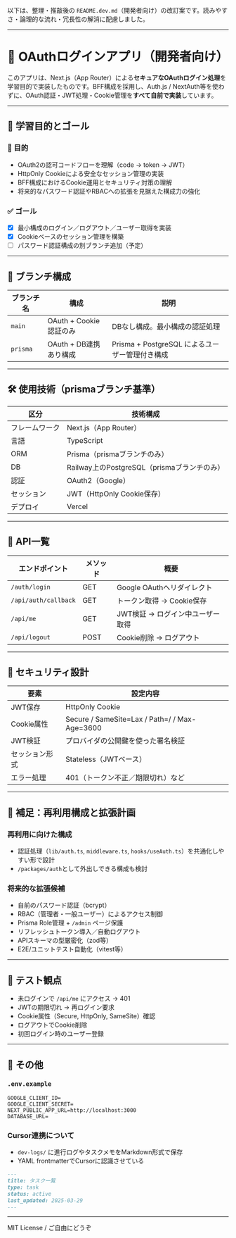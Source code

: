 以下は、整理・推敲後の `README.dev.md`（開発者向け）の改訂案です。読みやすさ・論理的な流れ・冗長性の解消に配慮しました。

---

# 🔐 OAuthログインアプリ（開発者向け）

このアプリは、Next.js（App Router）による**セキュアなOAuthログイン処理**を学習目的で実装したものです。BFF構成を採用し、Auth.js / NextAuth等を使わずに、OAuth認証・JWT処理・Cookie管理を**すべて自前で実装**しています。

---

## 🎯 学習目的とゴール

### 📌 目的

- OAuth2の認可コードフローを理解（code → token → JWT）
- HttpOnly Cookieによる安全なセッション管理の実装
- BFF構成におけるCookie運用とセキュリティ対策の理解
- 将来的なパスワード認証やRBACへの拡張を見据えた構成力の強化

### ✅ ゴール

- [x] 最小構成のログイン／ログアウト／ユーザー取得を実装
- [x] Cookieベースのセッション管理を構築
- [ ] パスワード認証構成の別ブランチ追加（予定）

---

## 🧭 ブランチ構成

| ブランチ名 | 構成                   | 説明                                           |
| ---------- | ---------------------- | ---------------------------------------------- |
| `main`     | OAuth + Cookie認証のみ | DBなし構成。最小構成の認証処理                 |
| `prisma`   | OAuth + DB連携あり構成 | Prisma + PostgreSQL によるユーザー管理付き構成 |

---

## 🛠 使用技術（prismaブランチ基準）

| 区分           | 技術構成                                    |
| -------------- | ------------------------------------------- |
| フレームワーク | Next.js（App Router）                       |
| 言語           | TypeScript                                  |
| ORM            | Prisma（prismaブランチのみ）                |
| DB             | Railway上のPostgreSQL（prismaブランチのみ） |
| 認証           | OAuth2（Google）                            |
| セッション     | JWT（HttpOnly Cookie保存）                  |
| デプロイ       | Vercel                                      |

---

## 📑 API一覧

| エンドポイント       | メソッド | 概要                             |
| -------------------- | -------- | -------------------------------- |
| `/auth/login`        | GET      | Google OAuthへリダイレクト       |
| `/api/auth/callback` | GET      | トークン取得 → Cookie保存        |
| `/api/me`            | GET      | JWT検証 → ログイン中ユーザー取得 |
| `/api/logout`        | POST     | Cookie削除 → ログアウト          |

---

## 🔐 セキュリティ設計

| 要素           | 設定内容                                      |
| -------------- | --------------------------------------------- |
| JWT保存        | HttpOnly Cookie                               |
| Cookie属性     | Secure / SameSite=Lax / Path=/ / Max-Age=3600 |
| JWT検証        | プロバイダの公開鍵を使った署名検証            |
| セッション形式 | Stateless（JWTベース）                        |
| エラー処理     | 401（トークン不正／期限切れ）など             |

---

## 🧠 補足：再利用構成と拡張計画

### 再利用に向けた構成

- 認証処理（`lib/auth.ts`, `middleware.ts`, `hooks/useAuth.ts`）を共通化しやすい形で設計
- `/packages/auth`として外出しできる構成も検討

### 将来的な拡張候補

- 自前のパスワード認証（bcrypt）
- RBAC（管理者・一般ユーザー）によるアクセス制御
- Prisma Role管理 + `/admin` ページ保護
- リフレッシュトークン導入／自動ログアウト
- APIスキーマの型厳密化（zod等）
- E2E/ユニットテスト自動化（vitest等）

---

## 🧪 テスト観点

- 未ログインで `/api/me` にアクセス → 401
- JWTの期限切れ → 再ログイン要求
- Cookie属性（Secure, HttpOnly, SameSite）確認
- ログアウトでCookie削除
- 初回ログイン時のユーザー登録

---

## 📝 その他

### `.env.example`

```env
GOOGLE_CLIENT_ID=
GOOGLE_CLIENT_SECRET=
NEXT_PUBLIC_APP_URL=http://localhost:3000
DATABASE_URL=
```

### Cursor連携について

- `dev-logs/` に進行ログやタスクメモをMarkdown形式で保存
- YAML frontmatterでCursorに認識させている

```md
---
title: タスク一覧
type: task
status: active
last_updated: 2025-03-29
---
```

---

MIT License / ご自由にどうぞ
